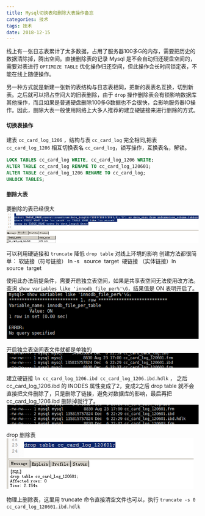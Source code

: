 ```yaml
---
title: Mysql切换表和删除大表操作备忘
categories: 技术
tags: 技术
date: 2018-12-15
---
```


线上有一张日志表累计了太多数据，占用了服务器100多G的内存，需要把历史的数据清除掉，腾出空间。直接删除表的记录 Mysql 是不会自动归还硬盘空间的，需要对表进行 `OPTIMIZE TABLE` 优化操作归还空间，但此操作会长时间锁定表，不能在线上随便操作。
<!--more-->
另一种方式就是新建一张新的表结构与日志表相同，把新的表表名互换，切到新表。之后就可以把占空间大的旧表删除，由于 `drop` 操作删除表会有锁影响数据库其他操作，而且如果是普通硬盘删除100多G数据也不会很快，会影响服务器IO操作。因此，删除大表一般使用网络上大多人推荐的建立硬链接来进行删除的方式。

#### 切换表操作

建表 `cc_card_log_1206` ，结构与表 `cc_card_log` 完全相同,把表 `cc_card_log_1206` 相互切换表名 `cc_card_log`，锁写操作，互换表名，解锁。

```sql
LOCK TABLES cc_card_log WRITE, cc_card_log_1206 WRITE;
ALTER TABLE cc_card_log RENAME TO cc_card_log_120601;
ALTER TABLE cc_card_log_1206 RENAME TO cc_card_log;
UNLOCK TABLES;
```


#### 删除大表

要删除的表已经很大
<img src="/img/ba/1ml0e2B.png" alt="表占用" title="" >

可以利用硬链接和 `truncate` 降低 `drop table` 对线上环境的影响
创建方法都很简单：
软链接（符号链接） ln -s   source  target 
硬链接 （实体链接）ln       source  target

使用此办法前提条件，需要开启独立表空间，如果是共享表空间无法使用改方法。查询 `show variables like 'innodb_file_per%'\G`，结果值是 ON 表明开启了。
<img src="/img/ba/umwKspV.png" alt="查询开启表空间" title="">

开启独立表空间表文件就都是单独的
<img src="/img/ba/2C3DNGG.png" alt="数据库文件" title="" >

建立硬链接 `ln cc_card_log_1206.ibd cc_card_log_1206.ibd.hdlk` ，
之后 cc_card_log_1206.ibd 的 INODES 属性变成了2，变成2之后 drop table 就不会直接把文件删除了，只是删除了链接，避免对数据库的影响，最后再把 cc_card_log_1206.ibd 删除掉就行了。 
<img src="/img/ba/jAYLKYZ.png" alt="建立硬链接" title="" >

drop 删除表
<img src="/img/ba/BT1TMmX.png" alt="drop操作" title="" >

物理上删除表，这里用 truncate 命令直接清空文件也可以，执行 `truncate -s 0 cc_card_log_120601.ibd.hdlk`
